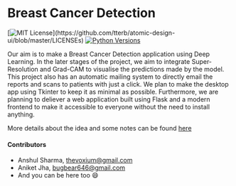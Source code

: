 # Breast Cancer Detection

[![MIT License](https://img.shields.io/apm/l/atomic-design-ui.svg?)](https://github.com/tterb/atomic-design-ui/blob/master/LICENSEs)
[![Python Versions](https://img.shields.io/pypi/pyversions/yt2mp3.svg)](https://pypi.python.org/pypi/yt2mp3/)

Our aim is to make a Breast Cancer Detection application using Deep Learning. In the later stages of the project, we aim to integrate Super-Resolution and Grad-CAM to visualise the predictions made by the model. This project also has an automatic mailing system to directly email the reports and scans to patients with just a click. We plan to make the desktop app using Tkinter to keep it as minimal as possible. Furthermore, we are planning to deliever a web application built using Flask and a modern frontend to make it accessible to everyone without the need to install anything.

More details about the idea and some notes can be found [here](https://www.notion.so/Deep-Learning-Project-c40d22f8e1cf45c384e353e403f56918)

#### Contributors
* Anshul Sharma, thevoxium@gmail.com
* Aniket Jha, bugbear646@gmail.com
* And you can be here too 😄  
